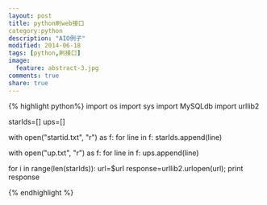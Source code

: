 ```yaml
---
layout: post
title: python刷web接口
category:python
description: "AIO例子"
modified: 2014-06-18
tags: [python,刷接口]
image:
  feature: abstract-3.jpg
comments: true
share: true
---
```


{% highlight python%}
import os
import sys
import MySQLdb
import urllib2                                                                                                                          
 
starIds=[]
ups=[]
 
with open("startid.txt", "r") as f:
     for line in f:
          starIds.append(line)
 
with open("up.txt", "r") as f:
     for line in f:
          ups.append(line)
 
for i in range(len(starIds)):
    url=$url
    response=urllib2.urlopen(url);
    print response

{% endhighlight %}
